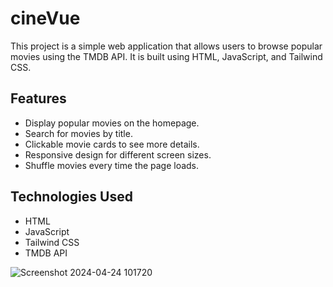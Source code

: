 # cineVue

This project is a simple web application that allows users to browse popular movies using the TMDB API. It is built using HTML, JavaScript, and Tailwind CSS.

## Features

- Display popular movies on the homepage.
- Search for movies by title.
- Clickable movie cards to see more details.
- Responsive design for different screen sizes.
- Shuffle movies every time the page loads.

## Technologies Used

- HTML
- JavaScript
- Tailwind CSS
- TMDB API

![Screenshot 2024-04-24 101720](https://github.com/vanshgarg110505/cineVue-Movie-App/assets/156638411/8697f4b3-9c1f-411a-95d8-896e0810cca0)
